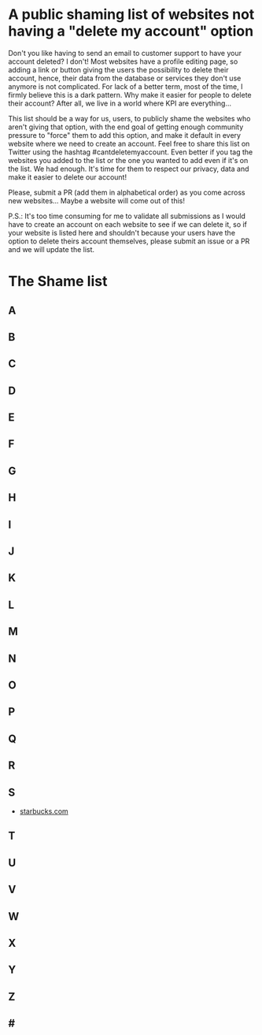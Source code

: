 # A public shaming list of websites not having a "delete my account" option

Don't you like having to send an email to customer support to have your account deleted? I don't! Most websites have a profile editing page, so adding a link or button giving the users the possibility to delete their account, hence, their data from the database or services they don't use anymore is not complicated. For lack of a better term, most of the time, I firmly believe this is a dark pattern. Why make it easier for people to delete their account? After all, we live in a world where KPI are everything...

This list should be a way for us, users, to publicly shame the websites who aren't giving that option, with the end goal of getting enough community pressure to "force" them to add this option, and make it default in every website where we need to create an account. Feel free to share this list on Twitter using the hashtag #cantdeletemyaccount. Even better if you tag the websites you added to the list or the one you wanted to add even if it's on the list. We had enough. It's time for them to respect our privacy, data and make it easier to delete our account!

Please, submit a PR (add them in alphabetical order) as you come across new websites... Maybe a website will come out of this!


P.S.: It's too time consuming for me to validate all submissions as I would have to create an account on each website to see if we can delete it, so if your website is listed here and shouldn't because your users have the option to delete theirs account themselves, please submit an issue or a PR and we will update the list.

# The Shame list

## A

## B

## C

## D

## E

## F

## G

## H

## I

## J

## K

## L

## M

## N

## O

## P

## Q

## R

## S
* [starbucks.com](https://starbucks.com)

## T

## U

## V

## W

## X

## Y

## Z

## \#
